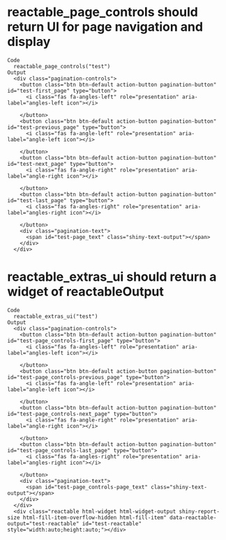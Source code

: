 # reactable_page_controls should return UI for page navigation and display

    Code
      reactable_page_controls("test")
    Output
      <div class="pagination-controls">
        <button class="btn btn-default action-button pagination-button" id="test-first_page" type="button">
          <i class="fas fa-angles-left" role="presentation" aria-label="angles-left icon"></i>
          
        </button>
        <button class="btn btn-default action-button pagination-button" id="test-previous_page" type="button">
          <i class="fas fa-angle-left" role="presentation" aria-label="angle-left icon"></i>
          
        </button>
        <button class="btn btn-default action-button pagination-button" id="test-next_page" type="button">
          <i class="fas fa-angle-right" role="presentation" aria-label="angle-right icon"></i>
          
        </button>
        <button class="btn btn-default action-button pagination-button" id="test-last_page" type="button">
          <i class="fas fa-angles-right" role="presentation" aria-label="angles-right icon"></i>
          
        </button>
        <div class="pagination-text">
          <span id="test-page_text" class="shiny-text-output"></span>
        </div>
      </div>

# reactable_extras_ui should return a widget of reactableOutput

    Code
      reactable_extras_ui("test")
    Output
      <div class="pagination-controls">
        <button class="btn btn-default action-button pagination-button" id="test-page_controls-first_page" type="button">
          <i class="fas fa-angles-left" role="presentation" aria-label="angles-left icon"></i>
          
        </button>
        <button class="btn btn-default action-button pagination-button" id="test-page_controls-previous_page" type="button">
          <i class="fas fa-angle-left" role="presentation" aria-label="angle-left icon"></i>
          
        </button>
        <button class="btn btn-default action-button pagination-button" id="test-page_controls-next_page" type="button">
          <i class="fas fa-angle-right" role="presentation" aria-label="angle-right icon"></i>
          
        </button>
        <button class="btn btn-default action-button pagination-button" id="test-page_controls-last_page" type="button">
          <i class="fas fa-angles-right" role="presentation" aria-label="angles-right icon"></i>
          
        </button>
        <div class="pagination-text">
          <span id="test-page_controls-page_text" class="shiny-text-output"></span>
        </div>
      </div>
      <div class="reactable html-widget html-widget-output shiny-report-size html-fill-item-overflow-hidden html-fill-item" data-reactable-output="test-reactable" id="test-reactable" style="width:auto;height:auto;"></div>

